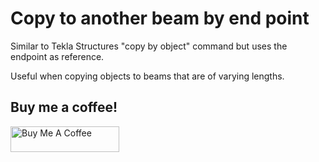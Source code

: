 # Copy to another beam by end point

Similar to Tekla Structures "copy by object" command but uses the endpoint as reference.

Useful when copying objects to beams that are of varying lengths.

## Buy me a coffee!

<a href="https://www.buymeacoffee.com/teklanology" target="_blank"><img src="https://cdn.buymeacoffee.com/buttons/default-orange.png" alt="Buy Me A Coffee" height="41" width="174"></a>

